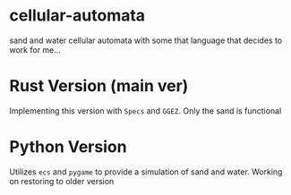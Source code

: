 # cellular-automata
sand and water cellular automata with some that language that decides to work for me...

# Rust Version (main ver)
Implementing this version with `Specs` and `GGEZ`.
Only the sand is functional

# Python Version
Utilizes `ecs` and `pygame` to provide a simulation of sand and water.
Working on restoring to older version
